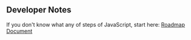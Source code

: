 


## Developer Notes 
If you don't know what any of steps of JavaScript, start here: [Roadmap Document](https://docs.google.com/document/d/14P9FuZTZHmYqgmW1jHsBhH7-ZLxbQzaZThaJ0uSiazo/edit?usp=sharing)
